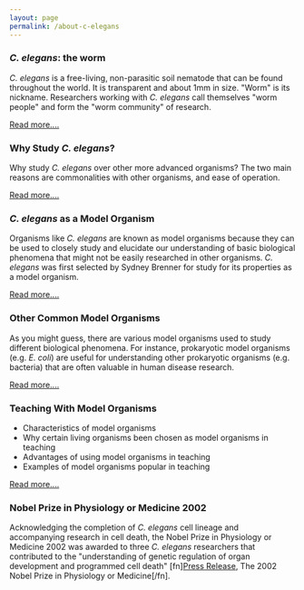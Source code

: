 ```yaml
---
layout: page
permalink: /about-c-elegans
---
```

### *C. elegans*: the worm

*C. elegans* is a free-living, non-parasitic soil nematode that can be
found throughout the world. It is transparent and about 1mm in size.
\"Worm\" is its nickname. Researchers working with *C. elegans* call
themselves \"worm people\" and form the \"worm community\" of research.

[Read more\....](meet-worm-caenorhabditis-elegans)

### Why Study *C. elegans*?

Why study *C. elegans* over other more advanced organisms? The two main
reasons are commonalities with other organisms, and ease of operation.

[Read more\....](why-study-c-elegans)

### *C. elegans* as a Model Organism

Organisms like *C. elegans* are known as model organisms because they
can be used to closely study and elucidate our understanding of basic
biological phenomena that might not be easily researched in other
organisms. *C. elegans* was first selected by Sydney Brenner for study
for its properties as a model organism.

[Read
more\....](/short-history-c-elegans-research "A Short History of C. elegans Research")

### Other Common Model Organisms

As you might guess, there are various model organisms used to study
different biological phenomena. For instance, prokaryotic model
organisms (e.g. *E. coli*) are useful for understanding other
prokaryotic organisms (e.g. bacteria) that are often valuable in human
disease research.

[Read more\....](other-model-organisms)

### Teaching With Model Organisms

-   Characteristics of model organisms
-   Why certain living organisms been chosen as model organisms in
    teaching
-   Advantages of using model organisms in teaching
-   Examples of model organisms popular in teaching

[Read more\....](teaching-model-organisms)

### Nobel Prize in Physiology or Medicine 2002

Acknowledging the completion of *C. elegans* cell lineage and
accompanying research in cell death, the Nobel Prize in Physiology or
Medicine 2002 was awarded to three *C. elegans* researchers that
contributed to the \"understanding of genetic regulation of organ
development and programmed cell death\" \[fn\][Press
Release](https://www.nobelprize.org/nobel_prizes/medicine/laureates/2002/press.html),
The 2002 Nobel Prize in Physiology or Medicine\[/fn\].
